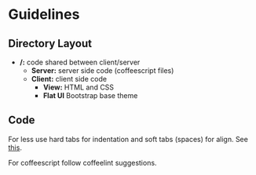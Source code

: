 # Guidelines

## Directory Layout
- **/:** code shared between client/server
	- **Server:** server side code (coffeescript files)
	- **Client:** client side code
		- **View:** HTML and CSS
		- **Flat UI** Bootstrap base theme



## Code
For less use hard tabs for indentation and soft tabs (spaces) for align.
See [this](http://lea.verou.me/2012/01/why-tabs-are-clearly-superior/).

For coffeescript follow coffeelint suggestions.

